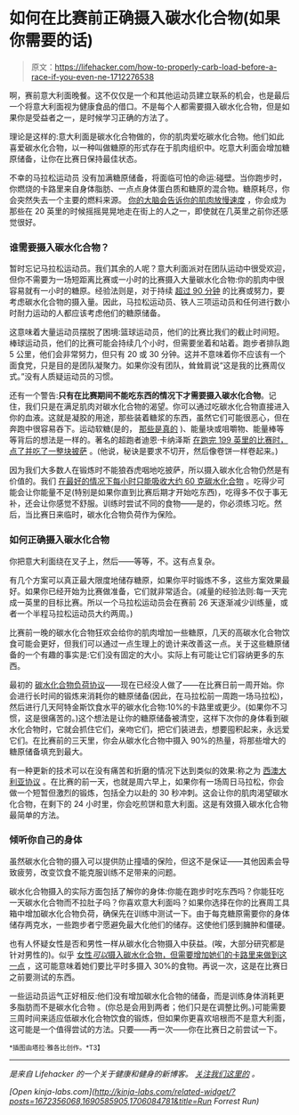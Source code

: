 # 如何在比赛前正确摄入碳水化合物(如果你需要的话)

> 原文：<https://lifehacker.com/how-to-properly-carb-load-before-a-race-if-you-even-ne-1712276538>

啊，赛前意大利面晚餐。这不仅仅是一个和其他运动员建立联系的机会，也是最后一个将意大利面视为健康食品的借口。不是每个人都需要摄入碳水化合物，但是如果你是受益者之一，是时候学习正确的方法了。



理论是这样的:意大利面是碳水化合物做的，你的肌肉爱吃碳水化合物。他们如此喜爱碳水化合物，以一种叫做糖原的形式存在于肌肉组织中。吃意大利面会增加糖原储备，让你在比赛日保持最佳状态。

不幸的马拉松运动员 没有加满糖原储备，将面临可怕的命运:碰壁。当你跑步时，你燃烧的卡路里来自身体脂肪、一点点身体蛋白质和糖原的混合物。糖原耗尽，你会突然失去一个主要的燃料来源。 [你的大脑会告诉你的肌肉放慢速度](http://sweatscience.com/carbo-loading-with-a-hyperglycemic-hyperinsulinemic-glucose-clamp/) ，你会成为那些在 20 英里的时候摇摇晃晃地走在街上的人之一，即使就在几英里之前你还感觉很好。

### 谁需要摄入碳水化合物？

暂时忘记马拉松运动员。我们其余的人呢？意大利面派对在团队运动中很受欢迎，但你不需要为一场短距离比赛或一小时的比赛摄入大量碳水化合物:你的肌肉中很容易就有一小时的糖原。经验法则是，对于持续 [超过 90 分钟](http://www.ausport.gov.au/ais/nutrition/factsheets/competition_and_training/carbohydrate_loading) 的比赛或努力，要考虑碳水化合物的摄入量。因此，马拉松运动员、铁人三项运动员和任何进行数小时耐力运动的人都应该考虑他们的糖原储备。

这意味着大量运动员摆脱了困境:篮球运动员，他们的比赛比我们的截止时间短。棒球运动员，他们的比赛可能会持续几个小时，但需要坐着和站着。跑步者排队跑 5 公里，他们会非常努力，但只有 20 或 30 分钟。这并不意味着你不应该有一个面食党，只是目的是团队凝聚力。如果你没有团队，耸耸肩说“这是我的比赛周仪式。”没有人质疑运动员的习惯。

还有一个警告:**只有在比赛期间不能吃东西的情况下才需要摄入碳水化合物**。记住，我们只是在满足肌肉对碳水化合物的渴望。你可以通过吃碳水化合物直接进入你的血液。这就是凝胶的用途，那些装着糖浆的东西，虽然它们可能很恶心，但在奔跑中很容易吞下。运动软糖(是的， [那些是真的](http://www.sportbeans.com/) )、能量块或咀嚼物、能量棒等等背后的想法是一样的。著名的超跑者迪恩·卡纳泽斯 [在跑完 199 英里的比赛时，点了并吃了一整块披萨](http://gffmag.com/the-raw-endurance-of-ultramarathon-man-dean-karnazes/) 。(他说，秘诀是要求不切开，然后像卷饼一样卷起来。)

因为我们大多数人在锻炼时不能狼吞虎咽地吃披萨，所以摄入碳水化合物仍然是有价值的。我们 [在最好的情况下每小时只能吸收大约 60 克碳水化合物](http://www.bicycling.com/food/eat-light-your-bike) 。吃得少可能会让你能量不足(特别是如果你直到比赛后期才开始吃东西)，吃得多不仅于事无补，还会让你感觉不舒服。训练时尝试不同的食物——是的，你必须练习吃。然后，当比赛日来临时，碳水化合物负荷作为保险。

### 如何正确摄入碳水化合物

你把意大利面绕在叉子上，然后——等等，不。这有点复杂。

有几个方案可以真正最大限度地储存糖原，如果你平时锻炼不多，这些方案效果最好。如果你已经开始为比赛做准备，它们就非常适合。(减量的经验法则:每一天完成一英里的目标比赛。所以一个马拉松运动员会在赛前 26 天逐渐减少训练量，或者一个半程马拉松运动员大约两周。)

比赛前一晚的碳水化合物狂欢会给你的肌肉增加一些糖原，几天的高碳水化合物饮食可能会更好，但我们可以通过一点生理上的诡计来改善这一点。关于这些糖原储备的一个有趣的事实是:它们没有固定的大小。实际上有可能让它们容纳更多的东西。

最初的 [碳水化合物负荷协议](http://www.active.com/nutrition/articles/the-evolving-art-of-carbo-loading)——现在已经没人做了——在比赛日前一周开始。你会进行长时间的锻炼来消耗你的糖原储备(因此，在马拉松前一周跑一场马拉松)，然后进行几天阿特金斯饮食水平的碳水化合物:10%的卡路里或更少。(如果你不习惯，这是很痛苦的。)这个想法是让你的糖原储备被清空，这样下次你的身体看到碳水化合物时，它就会抓住它们，亲吻它们，把它们装进去，想要囤积起来，永远爱它们。在比赛前的三天里，你会从碳水化合物中摄入 90%的热量，将那些增大的糖原储备填充到最大。

有一种更新的技术可以在没有痛苦和折磨的情况下达到类似的效果:称之为 [西澳大利亚协议](http://www.active.com/nutrition/articles/the-evolving-art-of-carbo-loading?page=2) 。在比赛的前一天，也就是周六早上，如果你有一场周日马拉松，你会做一个短暂但激烈的锻炼，包括全力以赴的 30 秒冲刺。这会让你的肌肉渴望碳水化合物，在剩下的 24 小时里，你会吃煎饼和意大利面。这是有效摄入碳水化合物最简单的方法。

### 倾听你自己的身体

虽然碳水化合物的摄入可以提供防止撞墙的保险，但这不是保证——其他因素会导致疲劳，改变饮食不能克服训练不足带来的问题。

碳水化合物摄入的实际方面包括了解你的身体:你能在跑步时吃东西吗？你能狂吃一天碳水化合物而不拉肚子吗？你喜欢意大利面吗？如果你选择在你的比赛周工具箱中增加碳水化合物负荷，确保先在训练中测试一下。由于每克糖原需要你的身体储存两克水，一些跑步者宁愿避免最大化他们的储存。这使他们感到臃肿和僵硬。

也有人怀疑女性是否和男性一样从碳水化合物摄入中获益。(唉，大部分研究都是针对男性的)。似乎 [女性*可以*摄入碳水化合物，但需要增加她们的卡路里来做到这一点](http://www.ncbi.nlm.nih.gov/pmc/articles/PMC2129154/) ，这可能意味着她们要比平时多摄入 30%的食物。再说一次，这是在比赛日之前要测试的东西。

一些运动员运气正好相反:他们没有增加碳水化合物的储备，而是训练身体消耗更多脂肪而不是碳水化合物 。(你总是会用到两者；他们只是在调整比例。)可能需要三周时间来适应低碳水化合物饮食的锻炼，但如果你更喜欢培根而不是意大利面，这可能是一个值得尝试的方法。只要——再一次——你在比赛日之前尝试一下。

<small>*插图由塔拉·雅各比创作。*T3】</small>

* * *

[](http://vitals.lifehacker.com/)**是来自 Lifehacker 的一个关于健康和健身的新博客。* [*关注我们这里的*](https://twitter.com/VitalsLH) *。**

*[Open *kinja-labs.com*](http://kinja-labs.com/related-widget/?posts=1672356068,1690585905,1706084781&title=Run Forrest Run)*